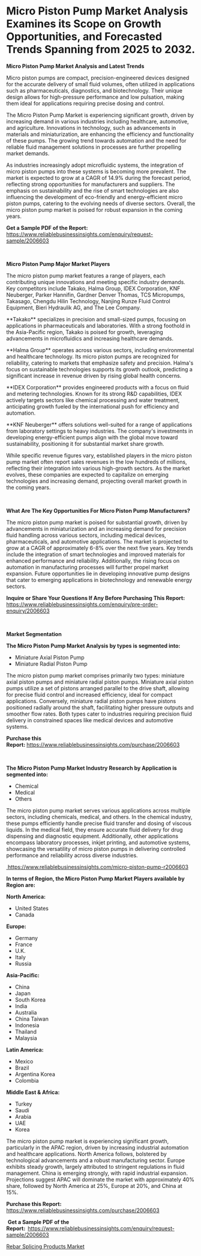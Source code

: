 <p><h1>Micro Piston Pump Market Analysis Examines its Scope on Growth Opportunities, and Forecasted Trends Spanning from 2025 to 2032.</h1></p><p><strong>Micro Piston Pump Market Analysis and Latest Trends</strong></p>
<p><p>Micro piston pumps are compact, precision-engineered devices designed for the accurate delivery of small fluid volumes, often utilized in applications such as pharmaceuticals, diagnostics, and biotechnology. Their unique design allows for high-pressure performance and low pulsation, making them ideal for applications requiring precise dosing and control.</p><p>The Micro Piston Pump Market is experiencing significant growth, driven by increasing demand in various industries including healthcare, automotive, and agriculture. Innovations in technology, such as advancements in materials and miniaturization, are enhancing the efficiency and functionality of these pumps. The growing trend towards automation and the need for reliable fluid management solutions in processes are further propelling market demands.</p><p>As industries increasingly adopt microfluidic systems, the integration of micro piston pumps into these systems is becoming more prevalent. The market is expected to grow at a CAGR of 14.9% during the forecast period, reflecting strong opportunities for manufacturers and suppliers. The emphasis on sustainability and the rise of smart technologies are also influencing the development of eco-friendly and energy-efficient micro piston pumps, catering to the evolving needs of diverse sectors. Overall, the micro piston pump market is poised for robust expansion in the coming years.</p></p>
<p><strong>Get a Sample PDF of the Report:&nbsp;</strong> <a href="https://www.reliablebusinessinsights.com/enquiry/request-sample/2006603?utm_campaign=2239&utm_medium=2&utm_source=Github&utm_content=ia&utm_term=10042025&utm_id=micro-piston-pump">https://www.reliablebusinessinsights.com/enquiry/request-sample/2006603</a></p>
<p>&nbsp;</p>
<p><strong>Micro Piston Pump Major Market Players</strong></p>
<p><p>The micro piston pump market features a range of players, each contributing unique innovations and meeting specific industry demands. Key competitors include Takako, Halma Group, IDEX Corporation, KNF Neuberger, Parker Hannifin, Gardner Denver Thomas, TCS Micropumps, Takasago, Chengdu Hilin Technology, Nanjing Runze Fluid Control Equipment, Bieri Hydraulik AG, and The Lee Company.</p><p>**Takako** specializes in precision and small-sized pumps, focusing on applications in pharmaceuticals and laboratories. With a strong foothold in the Asia-Pacific region, Takako is poised for growth, leveraging advancements in microfluidics and increasing healthcare demands.</p><p>**Halma Group** operates across various sectors, including environmental and healthcare technology. Its micro piston pumps are recognized for reliability, catering to markets that emphasize safety and precision. Halma's focus on sustainable technologies supports its growth outlook, predicting a significant increase in revenue driven by rising global health concerns.</p><p>**IDEX Corporation** provides engineered products with a focus on fluid and metering technologies. Known for its strong R&D capabilities, IDEX actively targets sectors like chemical processing and water treatment, anticipating growth fueled by the international push for efficiency and automation.</p><p>**KNF Neuberger** offers solutions well-suited for a range of applications from laboratory settings to heavy industries. The company's investments in developing energy-efficient pumps align with the global move toward sustainability, positioning it for substantial market share growth.</p><p>While specific revenue figures vary, established players in the micro piston pump market often report sales revenues in the low hundreds of millions, reflecting their integration into various high-growth sectors. As the market evolves, these companies are expected to capitalize on emerging technologies and increasing demand, projecting overall market growth in the coming years.</p></p>
<p>&nbsp;</p>
<p><strong>What Are The Key Opportunities For Micro Piston Pump Manufacturers?</strong></p>
<p><p>The micro piston pump market is poised for substantial growth, driven by advancements in miniaturization and an increasing demand for precision fluid handling across various sectors, including medical devices, pharmaceuticals, and automotive applications. The market is projected to grow at a CAGR of approximately 6-8% over the next five years. Key trends include the integration of smart technologies and improved materials for enhanced performance and reliability. Additionally, the rising focus on automation in manufacturing processes will further propel market expansion. Future opportunities lie in developing innovative pump designs that cater to emerging applications in biotechnology and renewable energy sectors.</p></p>
<p><strong>Inquire or Share Your Questions If Any Before Purchasing This Report:</strong> <a href="https://www.reliablebusinessinsights.com/enquiry/pre-order-enquiry/2006603?utm_campaign=2239&utm_medium=2&utm_source=Github&utm_content=ia&utm_term=10042025&utm_id=micro-piston-pump">https://www.reliablebusinessinsights.com/enquiry/pre-order-enquiry/2006603</a></p>
<p>&nbsp;</p>
<p><strong>Market Segmentation</strong></p>
<p><strong>The Micro Piston Pump Market Analysis by types is segmented into:</strong></p>
<p><ul><li>Miniature Axial Piston Pump</li><li>Miniature Radial Piston Pump</li></ul></p>
<p><p>The micro piston pump market comprises primarily two types: miniature axial piston pumps and miniature radial piston pumps. Miniature axial piston pumps utilize a set of pistons arranged parallel to the drive shaft, allowing for precise fluid control and increased efficiency, ideal for compact applications. Conversely, miniature radial piston pumps have pistons positioned radially around the shaft, facilitating higher pressure outputs and smoother flow rates. Both types cater to industries requiring precision fluid delivery in constrained spaces like medical devices and automotive systems.</p></p>
<p><strong>Purchase this Report:&nbsp;</strong><a href="https://www.reliablebusinessinsights.com/purchase/2006603?utm_campaign=2239&utm_medium=2&utm_source=Github&utm_content=ia&utm_term=10042025&utm_id=micro-piston-pump">https://www.reliablebusinessinsights.com/purchase/2006603</a></p>
<p>&nbsp;</p>
<p><strong>The Micro Piston Pump Market Industry Research by Application is segmented into:</strong></p>
<p><ul><li>Chemical</li><li>Medical</li><li>Others</li></ul></p>
<p><p>The micro piston pump market serves various applications across multiple sectors, including chemicals, medical, and others. In the chemical industry, these pumps efficiently handle precise fluid transfer and dosing of viscous liquids. In the medical field, they ensure accurate fluid delivery for drug dispensing and diagnostic equipment. Additionally, other applications encompass laboratory processes, inkjet printing, and automotive systems, showcasing the versatility of micro piston pumps in delivering controlled performance and reliability across diverse industries.</p></p>
<p><a href="https://www.reliablebusinessinsights.com/micro-piston-pump-r2006603?utm_campaign=2239&utm_medium=2&utm_source=Github&utm_content=ia&utm_term=10042025&utm_id=micro-piston-pump">&nbsp;https://www.reliablebusinessinsights.com/micro-piston-pump-r2006603</a></p>
<p><strong>In terms of Region, the Micro Piston Pump Market Players available by Region are:</strong></p>
<p>
    <p> <strong> North America: </strong>
        <ul>
            <li>United States</li>
            <li>Canada</li>
        </ul>
        </p> 
    <p> <strong> Europe: </strong>
        <ul>
            <li>Germany</li>
            <li>France</li>
            <li>U.K.</li>
            <li>Italy</li>
            <li>Russia</li>
        </ul>
        </p> 
    <p> <strong> Asia-Pacific: </strong>
        <ul>
            <li>China</li>
            <li>Japan</li>
            <li>South Korea</li>
            <li>India</li>
            <li>Australia</li>
            <li>China Taiwan</li>
            <li>Indonesia</li>
            <li>Thailand</li>
            <li>Malaysia</li>
        </ul>
        </p> 
    <p> <strong> Latin America: </strong>
        <ul>
            <li>Mexico</li>
            <li>Brazil</li>
            <li>Argentina Korea</li>
            <li>Colombia</li>
        </ul>
        </p> 
    <p> <strong> Middle East & Africa: </strong>
        <ul>
            <li>Turkey</li>
            <li>Saudi</li>
            <li>Arabia</li>
            <li>UAE</li>
            <li>Korea</li>
        </ul>
    </p>
    </p>
<p><p>The micro piston pump market is experiencing significant growth, particularly in the APAC region, driven by increasing industrial automation and healthcare applications. North America follows, bolstered by technological advancements and a robust manufacturing sector. Europe exhibits steady growth, largely attributed to stringent regulations in fluid management. China is emerging strongly, with rapid industrial expansion. Projections suggest APAC will dominate the market with approximately 40% share, followed by North America at 25%, Europe at 20%, and China at 15%.</p></p>
<p><strong>Purchase this Report: </strong><a href="https://www.reliablebusinessinsights.com/purchase/2006603?utm_campaign=2239&utm_medium=2&utm_source=Github&utm_content=ia&utm_term=10042025&utm_id=micro-piston-pump">https://www.reliablebusinessinsights.com/purchase/2006603</a></p>
<p>&nbsp;<strong>Get a Sample PDF of the Report:&nbsp;&nbsp;</strong><a href="https://www.reliablebusinessinsights.com/enquiry/request-sample/2006603?utm_campaign=2239&utm_medium=2&utm_source=Github&utm_content=ia&utm_term=10042025&utm_id=micro-piston-pump">https://www.reliablebusinessinsights.com/enquiry/request-sample/2006603</a></p>
<p><strong></strong></p>
<p><p><a href="https://github.com/onutsheinz/Market-Research-Report-List-1/blob/main/rebar-splicing-products-market.md?utm_campaign=2239&utm_medium=2&utm_source=Github&utm_content=ia&utm_term=10042025&utm_id=micro-piston-pump">Rebar Splicing Products Market</a></p></p>